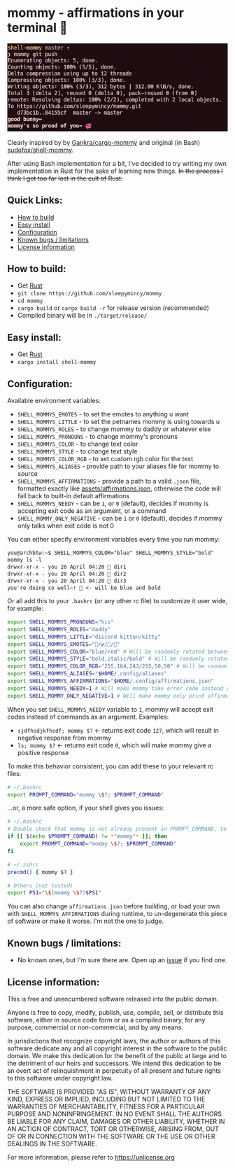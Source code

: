 # mommy - affirmations in your terminal 💞

![screenshot](https://github.com/sleepymincy/sleepymincy/blob/main/.gitfiles/repos/images/mommy.png)

Clearly inspired by by [Gankra/cargo-mommy](<https://github.com/Gankra/cargo-mommy>) and original (in Bash) [sudofox/shell-mommy](<https://github.com/sudofox/shell-mommy>).

After using Bash  implementation for a bit, I've decided to try writing my own implementation in Rust for the sake of learning new things. ~~In the process I think I got too far lost in the cult of Rust.~~

## Quick Links:
- [How to build](#how-to-build)
- [Easy install](#easy-install)
- [Configuration](#configuration)
- [Known bugs / limitations](#known-bugs--limitations)
- [License information](#license-information)

## How to build:
- Get [Rust](https://rustup.rs/)
- `git clone https://github.com/sleepymincy/mommy`
- `cd mommy`
- `cargo build` or `cargo build -r` for release version (recommended)
- Compiled binary will be in `./target/release/`

## Easy install:
- Get [Rust](https://rustup.rs/)
- `cargo install shell-mommy`

## Configuration:
Available environment variables: 
- `SHELL_MOMMYS_EMOTES` - to set the emotes to anything u want
- `SHELL_MOMMYS_LITTLE` - to set the petnames mommy is using towards u
- `SHELL_MOMMYS_ROLES` - to change mommy to daddy or whatever else
- `SHELL_MOMMYS_PRONOUNS` - to change mommy's pronouns
- `SHELL_MOMMYS_COLOR` - to change text color
- `SHELL_MOMMYS_STYLE` - to change text style
- `SHELL_MOMMYS_COLOR_RGB` - to set custom rgb color for the text
- `SHELL_MOMMYS_ALIASES` - provide path to your aliases file for mommy to source
- `SHELL_MOMMYS_AFFIRMATIONS` - provide a path to a valid `.json` file, formatted exactly like [assets/affirmations.json](https://github.com/sleepymincy/mommy/blob/master/assets/affirmations.json), otherwise the code will fall back to built-in default affirmations
- `SHELL_MOMMYS_NEEDY` - can be `1`, or `0` (default), decides if mommy is accepting exit code as an argument, or a command
- `SHELL_MOMMY_ONLY_NEGATIVE` - can be `1` or `0` (default), decides if mommy only talks when exit code is not 0

You can either specify environment variables every time you run mommy:
```ansi
you@archbtw:~$ SHELL_MOMMYS_COLOR="blue" SHELL_MOMMYS_STYLE="bold" mommy ls -l
drwxr-xr-x - you 20 April 04:20 📁 dir1
drwxr-xr-x - you 20 April 04:20 📁 dir2
drwxr-xr-x - you 20 April 04:20 📁 dir3
you're doing so well~! 💓 <- will be blue and bold
```

Or all add this to your `.bashrc` (or any other rc file) to customize it user wide, for example:
```sh
export SHELL_MOMMYS_PRONOUNS="his"
export SHELL_MOMMYS_ROLES="daddy"
export SHELL_MOMMYS_LITTLE="discord kitten/kitty"
export SHELL_MOMMYS_EMOTES="🤤/💕/🥺/💋"
export SHELL_MOMMYS_COLOR="blue/red" # Will be randomly rotated between blue and red colors.
export SHELL_MOMMYS_STYLE="bold,italic/bold" # Will be randomly rotated between bold italic style and just bold style.
export SHELL_MOMMYS_COLOR_RGB="255,164,243/255,50,50" # Will be randomly rotated between lilac and red colors in this example. Note, that this setting will overwrite SHELL_MOMMYS_COLOR !!!
export SHELL_MOMMYS_ALIASES="$HOME/.config/aliases"
export SHELL_MOMMYS_AFFIRMATIONS="$HOME/.config/affirmations.json"
export SHELL_MOMMYS_NEEDY=1 # Will make mommy take error code instead of a command, which can allow you to run mommy at all times
export SHELL_MOMMY_ONLY_NEGATIVE=1 # Will make mommy only print affirmations if exit code is not 0
```

When you set `SHELL_MOMMYS_NEEDY` variable to `1`, mommy will accept exit codes instead of commands as an argument. Examples: 
- `sjdfhsdjkfhsdf; mommy $?` <- returns exit code `127`, which will result in negative response from mommy
- `ls; mommy $?` <- returns exit code `0`, which will make mommy give a positive response

To make this behavior consistent, you can add these to your relevant rc files:

```bash
# ~/.bashrc
export PROMPT_COMMAND="mommy \$?; $PROMPT_COMMAND"
```
...or, a more safe option, if your shell gives you issues:
```bash
# ~/.bashrc
# Double check that mommy is not already present in PROMPT_COMMAND, to avoid duplicate affirmations
if [[ $(echo $PROMPT_COMMAND) != *"mommy"* ]]; then
    export PROMPT_COMMAND="mommy \$?; $PROMPT_COMMAND"
fi
```

```bash
# ~/.zshrc
precmd() { mommy $? }
```

```bash
# Others (not tested)
export PS1="\$(mommy \$?)$PS1"
```

You can also change `affirmations.json` before building, or load your own with `SHELL_MOMMYS_AFFIRMATIONS` during runtime, to un-degenerate this piece of software or make it worse. I'm not the one to judge.

## Known bugs / limitations:
- No known ones, but I'm sure there are. Open up an [issue](https://github.com/sleepymincy/mommy/issues/new) if you find one.

## License information:
This is free and unencumbered software released into the public domain.

Anyone is free to copy, modify, publish, use, compile, sell, or
distribute this software, either in source code form or as a compiled
binary, for any purpose, commercial or non-commercial, and by any
means.

In jurisdictions that recognize copyright laws, the author or authors
of this software dedicate any and all copyright interest in the
software to the public domain. We make this dedication for the benefit
of the public at large and to the detriment of our heirs and
successors. We intend this dedication to be an overt act of
relinquishment in perpetuity of all present and future rights to this
software under copyright law.

THE SOFTWARE IS PROVIDED "AS IS", WITHOUT WARRANTY OF ANY KIND,
EXPRESS OR IMPLIED, INCLUDING BUT NOT LIMITED TO THE WARRANTIES OF
MERCHANTABILITY, FITNESS FOR A PARTICULAR PURPOSE AND NONINFRINGEMENT.
IN NO EVENT SHALL THE AUTHORS BE LIABLE FOR ANY CLAIM, DAMAGES OR
OTHER LIABILITY, WHETHER IN AN ACTION OF CONTRACT, TORT OR OTHERWISE,
ARISING FROM, OUT OF OR IN CONNECTION WITH THE SOFTWARE OR THE USE OR
OTHER DEALINGS IN THE SOFTWARE.

For more information, please refer to <https://unlicense.org>
